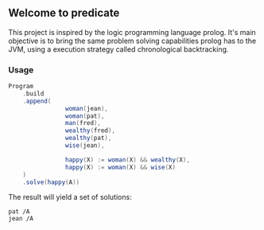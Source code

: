 ## Welcome to predicate

This project is inspired by the logic programming language prolog. It's main objective is to bring the same problem solving capabilities prolog has to the JVM, using a execution strategy called chronological backtracking.

### Usage

```scala
Program
    .build
    .append(
                woman(jean),
                woman(pat),
                man(fred),
                wealthy(fred),
                wealthy(pat),
                wise(jean),

                happy(X) := woman(X) && wealthy(X),
                happy(X) := woman(X) && wise(X)
    )
    .solve(happy(A))

```

The result will yield a set of solutions:

```
pat /A
jean /A
```